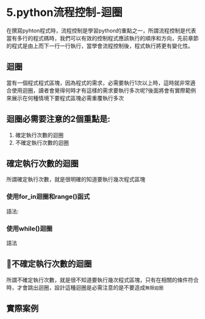 # 5.python流程控制-迴圈
在撰寫pyhton程式時，流程控制是學習python的重點之一，所謂流程控制是代表當有多行的程式碼時，我們可以有效的控制程式應該執行的順序和方向，先前章節的程式是由上而下一行一行執行，當學會流程控制後，程式執行將更有變化性。

## 迴圈
當有一個程式程式區塊，因為程式的需求，必需要執行1次以上時，這時就非常適合使用迴圈，讀者會覺得何時才有這樣的需求要執行多次呢?後面將會有實際範例來展示在何種情境下要程式區塊必需重覆執行多次

## 迴圈必需要注意的2個重點是:
1. 確定執行次數的迴圈
2. 不確定執行次數的迴圈

## 確定執行次數的迴圈
所謂確定執行次數，就是很明確的知道要執行幾次程式區塊
### 使用for_in迴圈和range()函式

語法:

### 使用while()迴圈

語法

## 不確定執行次數的迴圈
所謂不確定執行次數，就是很不知道要執行幾次程式區塊，只有在相關的條件符合時，才會跳出迴圈，設計這種迴圈是必需注意的是不要造成`無限迴圈`

## 實際案例

